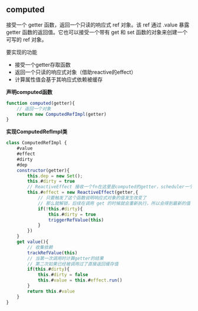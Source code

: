 ## computed

接受一个 getter 函数，返回一个只读的响应式 ref 对象。该 ref 通过 .value 暴露 getter 函数的返回值。它也可以接受一个带有 get 和 set 函数的对象来创建一个可写的 ref 对象。

要实现的功能

- 接受一个getter存取函数
- 返回一个只读的响应式对象（借助reactive的effect）
- 计算属性值会基于其响应式依赖被缓存

**声明computed函数**
```ts
function computed(getter){
    // 返回一个对象
    return new ComputedRefImpl(getter)
}
```

**实现ComputedRefImpl类**

```js
class ComputedRefImpl {
    #value
    #effect
    #dirty
    #dep
    constructor(getter){
        this.dep = new Set();
        this.#dirty = true
        // ReactiveEffect 接收一个fn在这里是computed的getter，scheduler一个调度中心
        this.#effect = new ReactiveEffect(getter,{
            // 只要触发了这个函数说明响应式对象的值发生改变了
            // 那么就解锁，后续在调用 get 的时候就会重新执行，所以会得到最新的值
            if(!this.#dirty){
                this.#dirty = true
                triggerRefValue(this)
            }
        }) 
    }
    get value(){
        // 收集依赖
        trackRefValue(this)
        // 当第一次调用时计算getter的结果
        // 第二次如果已经被调用过了直接返回缓存值
        if(this.#dirty){
            this.#dirty = false
            this.#value = this.#effect.run()
        }
        return this.#value
    }
}
```